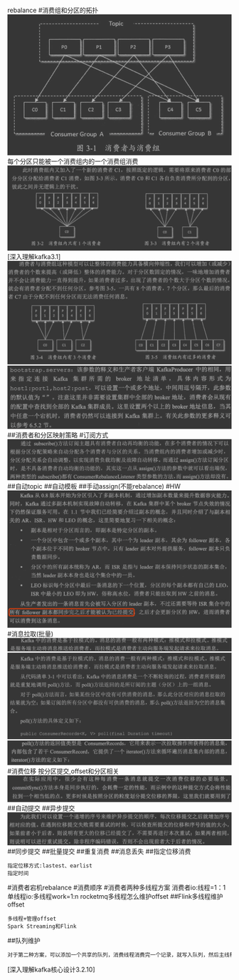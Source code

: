 #
rebalance
#消费组和分区的拓扑
![](.z_06_分布式_消息队列_kafka_03_消费者_消费组_多线程方案_images/ff64bca5.png)
每个分区只能被一个消费组内的一个消费组消费
![](.z_06_分布式_消息队列_kafka_03_消费者_消费组_多线程方案_images/f5e5dafb.png)
[深入理解kafka3.1]
![](.z_06_分布式_消息队列_kafka_03_消费者_消费组_多线程方案_images/5be5357f.png)
![](.z_06_分布式_消息队列_kafka_03_消费者_消费组_多线程方案_images/552f548b.png)
##消费者和分区映射策略
#订阅方式
![](.z_06_分布式_消息队列_kafka_03_消费者_消费组_消费位移_rebalance_多线程方案_images/ac1b66c6.png)
##自动topic
##自动模板
##手动assign(不能rebalance)
#HW
![](.z_06_分布式_消息队列_kafka_03_消费者_消费组_消息拉取_消费位移_rebalance_多线程方案_images/c0a41856.png)
#消息拉取(批量)
![](.z_06_分布式_消息队列_kafka_03_消费者_消费组_消息拉取_消费位移_rebalance_多线程方案_images/7a4f57dd.png)
![](.z_06_分布式_消息队列_kafka_03_消费者_消费组_消息拉取_消费位移_rebalance_多线程方案_images/454bcf6d.png)
![](.z_06_分布式_消息队列_kafka_03_消费者_消费组_消息拉取_消费位移_rebalance_多线程方案_images/81164589.png)
#消费位移
按分区提交,offset和分区相关
![](.z_06_分布式_消息队列_kafka_03_消费者_消费组_消息拉取_消费位移_rebalance_多线程方案_images/c45971c7.png)
##自动提交
##异步提交
![](.z_06_分布式_消息队列_kafka_03_消费者_消费组_消息拉取_消费位移_rebalance_多线程方案_images/14198b6a.png)
##同步提交
##批量提交
##重复消费
##消息丢失
##指定位移消费
```asp
指定位移方式:lastest、earlist
指定时间
```
#消费者宕机rebalance
#消费顺序
#消费者两种多线程方案
消费者io:线程=1：1
单线程io:多线程work=1:n
[](https://time.geekbang.org/column/article/108512)
rocketmq多线程怎么维护offset
##Flink多线程维护offset

```
多线程+管理offset
Spark Streaming和Flink
```
##队列维护
```asp
对于第二种方案，可以添加一个共享的队列，消费线程消费完一个记录，就写入队列，然后主线程可以读取这个队列，然后依次提交小号的offset

```
[深入理解kafka核心设计3.2.10]

